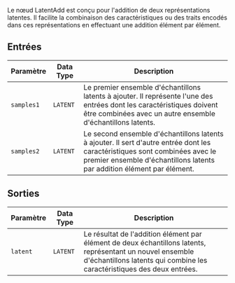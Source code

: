 
Le nœud LatentAdd est conçu pour l'addition de deux représentations latentes. Il facilite la combinaison des caractéristiques ou des traits encodés dans ces représentations en effectuant une addition élément par élément.

## Entrées

| Paramètre    | Data Type | Description |
|--------------|-------------|-------------|
| `samples1`   | `LATENT`    | Le premier ensemble d'échantillons latents à ajouter. Il représente l'une des entrées dont les caractéristiques doivent être combinées avec un autre ensemble d'échantillons latents. |
| `samples2`   | `LATENT`    | Le second ensemble d'échantillons latents à ajouter. Il sert d'autre entrée dont les caractéristiques sont combinées avec le premier ensemble d'échantillons latents par addition élément par élément. |

## Sorties

| Paramètre | Data Type | Description |
|-----------|-------------|-------------|
| `latent`  | `LATENT`    | Le résultat de l'addition élément par élément de deux échantillons latents, représentant un nouvel ensemble d'échantillons latents qui combine les caractéristiques des deux entrées. |
